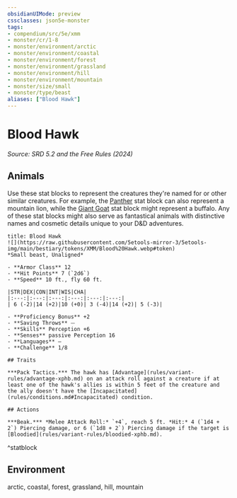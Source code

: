```yaml
---
obsidianUIMode: preview
cssclasses: json5e-monster
tags:
- compendium/src/5e/xmm
- monster/cr/1-8
- monster/environment/arctic
- monster/environment/coastal
- monster/environment/forest
- monster/environment/grassland
- monster/environment/hill
- monster/environment/mountain
- monster/size/small
- monster/type/beast
aliases: ["Blood Hawk"]
---
```

# Blood Hawk
*Source: SRD 5.2 and the Free Rules (2024)*  

## Animals

Use these stat blocks to represent the creatures they're named for or other similar creatures. For example, the [Panther](panther-xmm.md) stat block can also represent a mountain lion, while the [Giant Goat](giant-goat-xmm.md) stat block might represent a buffalo. Any of these stat blocks might also serve as fantastical animals with distinctive names and cosmetic details unique to your D&D adventures.

```ad-statblock
title: Blood Hawk
![](https://raw.githubusercontent.com/5etools-mirror-3/5etools-img/main/bestiary/tokens/XMM/Blood%20Hawk.webp#token)
*Small beast, Unaligned*

- **Armor Class** 12
- **Hit Points** 7 (`2d6`)
- **Speed** 10 ft., fly 60 ft.

|STR|DEX|CON|INT|WIS|CHA|
|:---:|:---:|:---:|:---:|:---:|:---:|
| 6 (-2)|14 (+2)|10 (+0)| 3 (-4)|14 (+2)| 5 (-3)|

- **Proficiency Bonus** +2
- **Saving Throws** ⏤
- **Skills** Perception +6
- **Senses** passive Perception 16
- **Languages** —
- **Challenge** 1/8

## Traits

***Pack Tactics.*** The hawk has [Advantage](rules/variant-rules/advantage-xphb.md) on an attack roll against a creature if at least one of the hawk's allies is within 5 feet of the creature and the ally doesn't have the [Incapacitated](rules/conditions.md#Incapacitated) condition.

## Actions

***Beak.*** *Melee Attack Roll:* `+4`, reach 5 ft. *Hit:* 4 (`1d4 + 2`) Piercing damage, or 6 (`1d8 + 2`) Piercing damage if the target is [Bloodied](rules/variant-rules/bloodied-xphb.md).
```
^statblock

## Environment

arctic, coastal, forest, grassland, hill, mountain